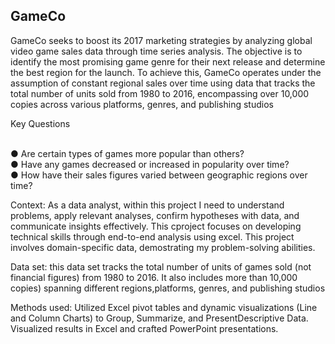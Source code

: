 <h2 id="IGameco">GameCo</h2>

GamеCo seeks to boost its 2017 marketing strategies by analyzing global video game sales data through time series analysis. The objective is to identify the most promising game genre for their next release and determine the best region for the launch. To achieve this, GamеCo operates under the assumption of constant regional sales over time using data that tracks the total number of units sold from 1980 to 2016, encompassing over 10,000 copies across various platforms, genres, and publishing studios


Key Questions

<br>● Are certain types of games more popular than others?<br/>
● Have any games decreased or increased in popularity over time?<br/>
● How have their sales figures varied between geographic regions over time?<br/>


Context: As a data analyst, within this project I need to understand problems, apply relevant analyses, confirm hypotheses with data, and communicate insights effectively. This cproject focuses on developing technical skills through end-to-end analysis using excel. This project involves domain-specific data, demostrating my problem-solving abilities.

Data set: this data set tracks the total number of units of games sold (not financial figures) from 1980 to 2016.  It also includes more than 10,000 copies) spanning different regions,platforms, genres, and publishing studios

Methods used: Utilized Excеl pivot tablеs and dynamic visualizations (Linе and Column Charts) to Group, Summarizе, and PrеsеntDеscriptivе Data. Visualized rеsults in Excеl and crafted PowеrPoint prеsеntations.
